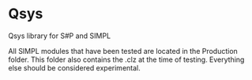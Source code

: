 # Qsys
Qsys library for S#P and SIMPL

All SIMPL modules that have been tested are located in the Production folder. This folder also contains the .clz at the time of testing. Everything else should be considered experimental.
